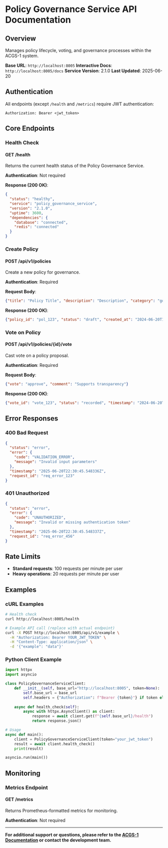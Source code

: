 # Policy Governance Service API Documentation

## Overview

Manages policy lifecycle, voting, and governance processes within the ACGS-1 system.

**Base URL**: `http://localhost:8005`
**Interactive Docs**: `http://localhost:8005/docs`
**Service Version**: 2.1.0
**Last Updated**: 2025-06-20

## Authentication

All endpoints (except `/health` and `/metrics`) require JWT authentication:

```http
Authorization: Bearer <jwt_token>
```

## Core Endpoints

### Health Check

#### GET /health

Returns the current health status of the Policy Governance Service.

**Authentication**: Not required

**Response (200 OK)**:
```json
{
  "status": "healthy",
  "service": "policy_governance_service",
  "version": "2.1.0",
  "uptime": 3600,
  "dependencies": {
    "database": "connected",
    "redis": "connected"
  }
}
```

### Create Policy

#### POST /api/v1/policies

Create a new policy for governance.

**Authentication**: Required

**Request Body**:
```json
{"title": "Policy Title", "description": "Description", "category": "governance"}
```

**Response (200 OK)**:
```json
{"policy_id": "pol_123", "status": "draft", "created_at": "2024-06-20T10:30:00Z"}
```

### Vote on Policy

#### POST /api/v1/policies/{id}/vote

Cast vote on a policy proposal.

**Authentication**: Required

**Request Body**:
```json
{"vote": "approve", "comment": "Supports transparency"}
```

**Response (200 OK)**:
```json
{"vote_id": "vote_123", "status": "recorded", "timestamp": "2024-06-20T10:30:00Z"}
```

## Error Responses

### 400 Bad Request
```json
{
  "status": "error",
  "error": {
    "code": "VALIDATION_ERROR",
    "message": "Invalid input parameters"
  },
  "timestamp": "2025-06-20T22:30:45.548336Z",
  "request_id": "req_error_123"
}
```

### 401 Unauthorized
```json
{
  "status": "error",
  "error": {
    "code": "UNAUTHORIZED",
    "message": "Invalid or missing authentication token"
  },
  "timestamp": "2025-06-20T22:30:45.548337Z",
  "request_id": "req_error_456"
}
```

## Rate Limits

- **Standard requests**: 100 requests per minute per user
- **Heavy operations**: 20 requests per minute per user

## Examples

### cURL Examples
```bash
# Health check
curl http://localhost:8005/health

# Example API call (replace with actual endpoint)
curl -X POST http://localhost:8005/api/v1/example \
  -H "Authorization: Bearer YOUR_JWT_TOKEN" \
  -H "Content-Type: application/json" \
  -d '{"example": "data"}'
```

### Python Client Example
```python
import httpx
import asyncio

class PolicyGovernanceServiceClient:
    def __init__(self, base_url="http://localhost:8005", token=None):
        self.base_url = base_url
        self.headers = {"Authorization": f"Bearer {token}"} if token else {}
    
    async def health_check(self):
        async with httpx.AsyncClient() as client:
            response = await client.get(f"{self.base_url}/health")
            return response.json()

# Usage
async def main():
    client = PolicyGovernanceServiceClient(token="your_jwt_token")
    result = await client.health_check()
    print(result)

asyncio.run(main())
```

## Monitoring

### Metrics Endpoint

#### GET /metrics

Returns Prometheus-formatted metrics for monitoring.

**Authentication**: Not required

---

**For additional support or questions, please refer to the [ACGS-1 Documentation](../README.md) or contact the development team.**
